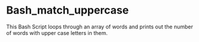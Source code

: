 # Bash_match_uppercase
This Bash Script loops through an array of words and prints out the number of words with upper case letters in them.
